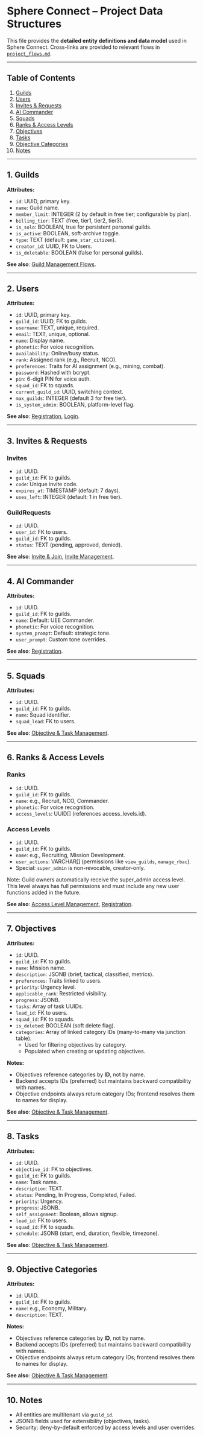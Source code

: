 # Sphere Connect – Project Data Structures

This file provides the **detailed entity definitions and data model** used in Sphere Connect. Cross-links are provided to relevant flows in [`project_flows.md`](./project_flows.md).

---

## Table of Contents
1. [Guilds](#1-guilds)
2. [Users](#2-users)
3. [Invites & Requests](#3-invites--requests)
4. [AI Commander](#4-ai-commander)
5. [Squads](#5-squads)
6. [Ranks & Access Levels](#6-ranks--access-levels)
7. [Objectives](#7-objectives)
8. [Tasks](#8-tasks)
9. [Objective Categories](#9-objective-categories)
10. [Notes](#10-notes)

---

## 1. Guilds
**Attributes:**
- `id`: UUID, primary key.
- `name`: Guild name.
- `member_limit`: INTEGER (2 by default in free tier; configurable by plan).
- `billing_tier`: TEXT (free, tier1, tier2, tier3).
- `is_solo`: BOOLEAN, true for persistent personal guilds.
- `is_active`: BOOLEAN, soft-archive toggle.
- `type`: TEXT (default: `game_star_citizen`).
- `creator_id`: UUID, FK to Users.
- `is_deletable`: BOOLEAN (false for personal guilds).

**See also**: [Guild Management Flows](./project_flows.md#3-guild-management).

---

## 2. Users
**Attributes:**
- `id`: UUID, primary key.
- `guild_id`: UUID, FK to guilds.
- `username`: TEXT, unique, required.
- `email`: TEXT, unique, optional.
- `name`: Display name.
- `phonetic`: For voice recognition.
- `availability`: Online/busy status.
- `rank`: Assigned rank (e.g., Recruit, NCO).
- `preferences`: Traits for AI assignment (e.g., mining, combat).
- `password`: Hashed with bcrypt.
- `pin`: 6-digit PIN for voice auth.
- `squad_id`: FK to squads.
- `current_guild_id`: UUID, switching context.
- `max_guilds`: INTEGER (default 3 for free tier).
- `is_system_admin`: BOOLEAN, platform-level flag.

**See also**: [Registration](./project_flows.md#1-registration), [Login](./project_flows.md#2-login).

---

## 3. Invites & Requests
### Invites
- `id`: UUID.
- `guild_id`: FK to guilds.
- `code`: Unique invite code.
- `expires_at`: TIMESTAMP (default: 7 days).
- `uses_left`: INTEGER (default: 1 in free tier).

### GuildRequests
- `id`: UUID.
- `user_id`: FK to users.
- `guild_id`: FK to guilds.
- `status`: TEXT (pending, approved, denied).

**See also**: [Invite & Join](./project_flows.md#invite--join), [Invite Management](./project_flows.md#5-invite-management).

---

## 4. AI Commander
**Attributes:**
- `id`: UUID.
- `guild_id`: FK to guilds.
- `name`: Default: UEE Commander.
- `phonetic`: For voice recognition.
- `system_prompt`: Default: strategic tone.
- `user_prompt`: Custom tone overrides.

**See also**: [Registration](./project_flows.md#1-registration).

---

## 5. Squads
**Attributes:**
- `id`: UUID.
- `guild_id`: FK to guilds.
- `name`: Squad identifier.
- `squad_lead`: FK to users.

**See also**: [Objective & Task Management](./project_flows.md#4-objective--task-management).

---

## 6. Ranks & Access Levels
### Ranks
- `id`: UUID.
- `guild_id`: FK to guilds.
- `name`: e.g., Recruit, NCO, Commander.
- `phonetic`: For voice recognition.
- `access_levels`: UUID[] (references access_levels.id).

### Access Levels
- `id`: UUID.
- `guild_id`: FK to guilds.
- `name`: e.g., Recruiting, Mission Development.
- `user_actions`: VARCHAR[] (permissions like `view_guilds`, `manage_rbac`).
- Special: `super_admin` is non-revocable, creator-only.

Note: Guild owners automatically receive the super_admin access level. This level always has full permissions and must include any new user functions added in the future.

**See also**: [Access Level Management](./project_flows.md#6-access-level-management), [Registration](./project_flows.md#1-registration).

---

## 7. Objectives
**Attributes:**
- `id`: UUID.
- `guild_id`: FK to guilds.
- `name`: Mission name.
- `description`: JSONB (brief, tactical, classified, metrics).
- `preferences`: Traits linked to users.
- `priority`: Urgency level.
- `applicable_rank`: Restricted visibility.
- `progress`: JSONB.
- `tasks`: Array of task UUIDs.
- `lead_id`: FK to users.
- `squad_id`: FK to squads.
- `is_deleted`: BOOLEAN (soft delete flag).
- `categories`: Array of linked category IDs (many-to-many via junction table).
  - Used for filtering objectives by category.
  - Populated when creating or updating objectives.

**Notes:**
- Objectives reference categories by **ID**, not by name.
- Backend accepts IDs (preferred) but maintains backward compatibility with names.
- Objective endpoints always return category IDs; frontend resolves them to names for display.


**See also**: [Objective & Task Management](./project_flows.md#4-objective--task-management).

---

## 8. Tasks
**Attributes:**
- `id`: UUID.
- `objective_id`: FK to objectives.
- `guild_id`: FK to guilds.
- `name`: Task name.
- `description`: TEXT.
- `status`: Pending, In Progress, Completed, Failed.
- `priority`: Urgency.
- `progress`: JSONB.
- `self_assignment`: Boolean, allows signup.
- `lead_id`: FK to users.
- `squad_id`: FK to squads.
- `schedule`: JSONB (start, end, duration, flexible, timezone).

**See also**: [Objective & Task Management](./project_flows.md#4-objective--task-management).

---

## 9. Objective Categories
**Attributes:**
- `id`: UUID.
- `guild_id`: FK to guilds.
- `name`: e.g., Economy, Military.
- `description`: TEXT.

**Notes:**
- Objectives reference categories by **ID**, not by name.
- Backend accepts IDs (preferred) but maintains backward compatibility with names.
- Objective endpoints always return category IDs; frontend resolves them to names for display.


**See also**: [Objective & Task Management](./project_flows.md#4-objective--task-management).

---

## 10. Notes
- All entities are multitenant via `guild_id`.
- JSONB fields used for extensibility (objectives, tasks).
- Security: deny-by-default enforced by access levels and user overrides.

